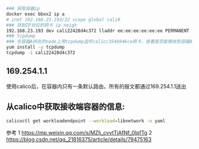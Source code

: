 


```sh
### 获取容器ip
docker exec bbox2 ip a
# inet 192.168.23.193/32 scope global cali0
### 找到IP对应的网卡 ip neigh
192.168.23.193 dev cali22428d4c372 lladdr ee:ee:ee:ee:ee:ee PERMANENT
### tcpdump
### 在容器A所在的node上用tcpdump监听calicc354b946ce网卡，查看是否能够收到容器A发出的报文
yum install -y tcpdump
tcpdump -i cali22428d4c372
```

## 169.254.1.1

使用calico后，在容器内只有一条默认路由，所有的报文都通过169.254.1.1送出

## 从calico中获取接收端容器的信息:

```sh
calicoctl get workloadendpoint --workload=libnetwork -o yaml
```

参考
1 https://mp.weixin.qq.com/s/MZIj_cvvtTiAfNf_0lpfTg
2 https://blog.csdn.net/qq_21816375/article/details/79475163
